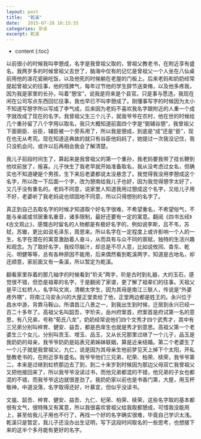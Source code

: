 ```yaml
---
layout: post
title:  "乾溪"
date:   2015-07-28 10:15:55
categories: 杂谈
excerpt: 乾溪
---
```


* content
{:toc}

以前很小的时候我叫李憩成，名字是我曾祖父取的，曾祖父教老书，在附近享有盛名，我两岁多的时候曾祖父去世了，脑海中仅有的记忆是曾祖父一个人坐在八仙桌前用他的泼花瓷碗吃饭，以及他死的时候躺在老屋的门板上。后来老妈和奶奶经常提起曾祖父的往事，他的怪脾气，每年过节他的学生辞节送束脩，以及他多疼我，因为我是家里的长孙，叫着“憩宝”，说我是将来是个县官。只是事与愿违，我现在闲在公司写点东西回忆往事，我也早已不叫李憩成了。刚懂事写字的时候因为太小不知道写憩字所以写成了李气成，后来因为老妈不喜欢我名字跟附近的人重一个成字就改成了现在的名字。我曾祖父生三个儿子，就我爷爷在农村，他在世的时候给几个重孙留了八个字用以取名，我只大概知道前面四个字是“弼辅谷憩”，我曾祖父下面弼臣、谷臣，辅臣被一个旁系用了，所以我是憩成，到底是“成”还是“臣”，现在也无从考究。现在知道这典故的就只有谷臣他妈妈了，她提过一次我没记住，我只没机会问，或许以后再相会我会了解清楚。

我儿子前段时间生了，算起来是我曾祖父的第一个重孙，我老妈要我带了挂长鞭到他坟前放了，报喜。儿子快生了我老早就开始准备取名，我从没考虑过女名，但确实也不知道硬是个男孩，生下来后老婆都说太没悬念了。我觉得我没用李憩成这个名字，所以改一下后面一个字，改为憩南给我儿子也好，因为我觉得憩字太好了，又几乎没有重名的。老妈不同意，说家里人知道我用过憩成这个名字，又给儿子用不好，老婆听了我老妈说也顽固地不同意，所以只得想别的名字了。

真正到自己去取名字的时候才知道取个好名字很难，不希望重名，不希望俗气，不能与亲戚或邻居重名重音，诸多限制，最好还要有一定的寓意。翻阅《四书五经》《古文观止》，感慨古时留名的人物都是有极好名字的，例如说李斯，吕不韦，苏轼，苏辙，更比如说毛泽东，周恩来。所以名字在一定程度上或许影响一个人的一生，名字在潜在的寓意激励着人奋斗，从而具有与众不同的禀赋，独特的生活兴趣和观念。为了取好名字，我绞尽脑汁，却总是不尽人意，比如说攸同、杳东、乾元、明健等等，总有各种原因不能用，后来偶然看到乾溪两字，知道是古地名，却还顺意，家前面又有一条溪，所以暂定为乾溪。

翻看家里存着的那几轴字的时候看到“玠夫”两字，玠是古时到礼器，大的玉石，感觉很不错，但恐是祖辈的名字，于是翻阅了家谱，更了解了祖辈们的往事。天祖父是平江虹桥人，名字叫文岚，清朝太学生，因为其母是南江三联人，传说是“外婆疼外甥”，将南江马安永兴的大屋正堂卖给了他，正堂两边都是姓王的。永兴位于昌水中游，背靠马鞍山，所谓昌江八景之一，到我出生到时候，迁居到永兴已经一百二十多年了。高祖父名叫韶吾，字玠夫，岳州府案首，府案首是府试第一名的意思，有八兄弟，号称“荀氏八龙”，奶奶经常说他们四个文秀才四个武秀才，其中有三兄弟分别叫梓育、健安、益吾，都是邑庠生也就是秀才到意思。高祖父第一个老婆生三个女儿，分别叫贡玉、增玉、品玉，又从长兄那里过继了一个儿子，品玉是我奶奶的母亲，我爷爷奶奶是姑表兄弟姊妹联姻，算是近亲结婚。第二个老婆生了一个儿子就是我曾祖父，九仁，说是因为其母亲生他前梦见天上掉下个太阳，开私塾教老书的，在附近享有盛名。我爷爷他们三兄弟，杞荣、柏荣、椟荣，我爷爷第二，本来是过继到虹桥那边去了到，到二十来岁到时候因为那边父母双亡我曾祖父又把他接回来了，所以我爷爷没读过书，而他兄弟都混的不错，他兄弟的子女也都混的不错，而我爷爷这边就很差劲了。我奶奶家以前也是书香门第，大屋，用玉杯敬神，中道没落，名字取得还好，叶慕宜，但似乎没读书。

文嵐、韶吾、梓育、健安、益吾、九仁、杞荣、柏荣、椟荣，这些名字取的基本都很有文气，很特殊又有寓意，所以我很喜欢曾祖父给我取都憩成，可惜我没能用上，甚至给我儿子用也不行了，再找一个好的名字确实很难，毕竟自己学识太浅。乾溪只是暂定，我儿子还没办出生证明，写下这段时间取名的一些思考，也想接下来的这半个多月能有更好的名字。